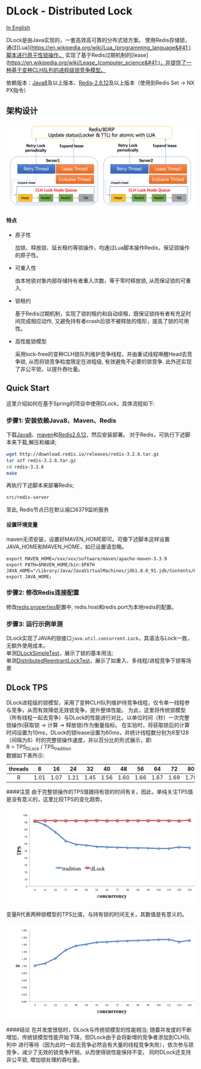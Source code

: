 DLock - Distributed Lock
==========================
[In English](README.md)

DLock是由Java实现的，一套高效高可靠的分布式锁方案。
使用Redis存储锁，通过[Lua](https://en.wikipedia.org/wiki/Lua_(programming_language&#41;)脚本进行原子性锁操作，
实现了基于Redis过期机制的[lease](https://en.wikipedia.org/wiki/Lease_(computer_science&#41;)，并提供了一种基于变种CLH队列的进程级锁竞争模型。

依赖版本：[Java8](http://www.oracle.com/technetwork/java/javase/downloads/jdk8-downloads-2133151.html)及以上版本、[Redis-2.6.12](http://redis.cn)及以上版本（使用到Redis Set -> NX PX指令）

架构设计
--------
![DLock](doc/dlock-architecture.png)

#### 特点 ####
* 原子性

  加锁、释放锁、延长租约等锁操作，均通过Lua脚本操作Redis，保证锁操作的原子性。

* 可重入性

  由本地锁对象内部存储持有者重入次数，等于零时释放锁, 从而保证锁的可重入.

* 锁租约

  基于Redis过期机制，实现了锁的租约和自动续租，既保证锁持有者有充足时间完成相应动作, 又避免持有者crash后锁不被释放的情形，提高了锁的可用性。

* 高性能锁模型

  采用lock-free的变种CLH锁队列维护竞争线程，并由重试线程唤醒Head去竞争锁, 从而将锁竞争粒度限定在进程级, 有效避免不必要的锁竞争. 此外还实现了非公平锁，以提升吞吐量。


Quick Start
------------
这里介绍如何在基于Spring的项目中使用DLock，具体流程如下:<br/>

### 步骤1: 安装依赖Java8、Maven、Redis
下载[Java8](http://www.oracle.com/technetwork/java/javase/downloads/jdk8-downloads-2133151.html)、[maven](https://maven.apache.org/download.cgi)和[Redis2.6.12](http://redis.cn)，然后安装部署。
对于Redis，可执行下述脚本来下载,解压和编译;
```sh
wget http://download.redis.io/releases/redis-3.2.6.tar.gz
tar xzf redis-3.2.6.tar.gz
cd redis-3.2.6
make
```
再执行下述脚本来部署Redis;
```sh
src/redis-server
```
至此, Redis节点已在默认端口6379监听服务

#### 设置环境变量
maven无须安装，设置好MAVEN_HOME即可。可像下述脚本这样设置JAVA_HOME和MAVEN_HOME，如已设置请忽略。
```shell
export MAVEN_HOME=/xxx/xxx/software/maven/apache-maven-3.3.9
export PATH=$MAVEN_HOME/bin:$PATH
JAVA_HOME="/Library/Java/JavaVirtualMachines/jdk1.8.0_91.jdk/Contents/Home";
export JAVA_HOME;
```
### 步骤2: 修改Redis连接配置
修改[redis.properties](src/test/resources/dlock/redis.properties)配置中, redis.host和redis.port为本地redis的配置。

### 步骤3: 运行示例单测
DLock实现了JAVA的锁接口`java.util.concurrent.Lock`，其语法与Lock一致，无额外使用成本。<br/>
单测[DLockSimpleTest](src/test/java/com/baidu/fsg/dlock/DLockSimpleTest.java)，展示了锁的基本用法;<br/>
单测[DistributedReentrantLockTest](src/test/java/com/baidu/fsg/dlock/DistributedReentrantLockTest.java)，展示了如重入、多线程/进程竞争下锁等场景


DLock TPS
----------
DLock进程级的锁模型，采用了变种CLH队列维护待竞争线程，仅令单一线程参与竞争，从而有效降低无效锁竞争，提升整体性能。
为此，这里将传统锁模型（所有线程一起去竞争）与DLock的性能进行对比。以单位时间（秒）一次完整锁操作(获取锁 -> 计算 -> 释放锁)作为衡量指标。
在实验时，将获取锁后的计算时间设置为10ms，DLock的锁lease设置为60ms，并统计线程数分别为8至128（间隔为8）时的完整锁操作速度，并以百分比的形式展示，即:<br/>
R = TPS<sub>DLock</sub> / TPS<sub>tradition</sub><br/>
数据如下表所示:

|threads|8|16|24|32|40|48|56|64|72|80|88|96|104|112|120|128
|:---:|:---:|:---:|:---:|:---:|:---:|:---:|:---:|:---:|:---:|:---:|:---:|:---:|:---:|:---:|:---:|:---:|
|R|1.01 |1.07 |1.21 |1.45 |1.56 |1.60 |1.66 |1.67 |1.69 |1.70 |1.71 |1.72 |1.74 |1.74 |1.67 |1.71 |

####注意
由于完整锁操作的TPS值跟持有锁的时间有关，因此，单纯关注TPS值是没有意义的，这里比较TPS的变化趋势。<br/>

![DLock VS Tradition](doc/throughput0.png)

变量R代表两种锁模型的TPS比值，与持有锁的时间无关，其数值是有意义的。<br/>

![R](doc/throughput1.png)

####结论
在并发度很低时，DLock与传统锁模型的性能相当; 随着并发度的不断增加，传统锁模型性能开始下降，但DLock由于会将新增的竞争者添加到CLH队列中
进行等待（因为此时一起去竞争必然会有大量的线程竞争失败），依次参与锁竞争，减少了无效的锁竞争开销，从而使得锁性能保持不变。
同时DLock还支持非公平锁, 增加锁处理的吞吐量。
